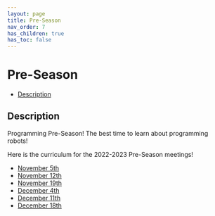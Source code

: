 ```yaml
---
layout: page
title: Pre-Season
nav_order: 7
has_children: true
has_toc: false
---
```


# Pre-Season

* [Description](#description)

## Description

Programming Pre-Season! The best time to learn about programming robots!

Here is the curriculum for the 2022-2023 Pre-Season meetings!

* [November 5th](/preseason/2022-11-5)
* [November 12th](/preseason/2022-11-12)
* [November 19th](/preseason/2022-11-19)
* [December 4th](/preseason/2022-12-4)
* [December 11th](/preseason/2022-12-11)
* [December 18th](/preseason/2022-12-18)